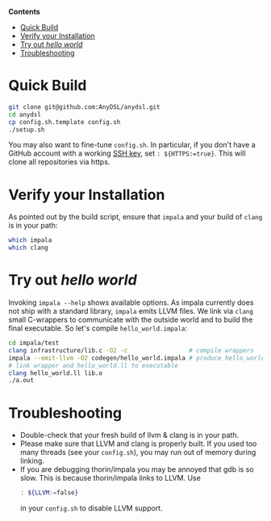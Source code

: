 <!-- START doctoc generated TOC please keep comment here to allow auto update -->
<!-- DON'T EDIT THIS SECTION, INSTEAD RE-RUN doctoc TO UPDATE -->
**Contents**

- [Quick Build](#quick-build)
- [Verify your Installation](#verify-your-installation)
- [Try out *hello world*](#try-out-hello-world)
- [Troubleshooting](#troubleshooting)

<!-- END doctoc generated TOC please keep comment here to allow auto update -->

# Quick Build

```bash
git clone git@github.com:AnyDSL/anydsl.git
cd anydsl
cp config.sh.template config.sh
./setup.sh
```
You may also want to fine-tune ```config.sh```.
In particular, if you don't have a GitHub account with a working [SSH key](https://help.github.com/articles/generating-ssh-keys), set ```: ${HTTPS:=true}```.
This will clone all repositories via https.

# Verify your Installation

As pointed out by the build script, ensure that ```impala``` and your build of ```clang``` is in your path:
```bash
which impala
which clang
```

# Try out *hello world*

Invoking ```impala --help``` shows available options. 
As impala currently does not ship with a standard library, ```impala``` emits LLVM files. 
We link via ```clang``` small C-wrappers to communicate with the outside world and to build the final executable. So let's compile ```hello_world.impala```:
```bash
cd impala/test
clang infrastructure/lib.c -O2 -c                 # compile wrappers
impala --emit-llvm -O2 codegen/hello_world.impala # produce hello_world.bc
# link wrapper and hello_world.ll to executable
clang hello_world.ll lib.o       
./a.out
```

# Troubleshooting

* Double-check that your fresh build of llvm & clang is in your path.
* Please make sure that LLVM and clang is properly built.
If you used too many threads (see your ```config.sh```), you may run out of memory during linking.
* If you are debugging thorin/impala you may be annoyed that gdb is so slow.
    This is because thorin/impala links to LLVM.
    Use 
    ```bash
    : ${LLVM:=false}
    ``` 
    in your ```config.sh``` to disable LLVM support.

